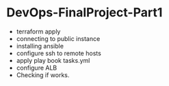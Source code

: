 # DevOps-FinalProject-Part1

- terraform apply
- connecting to public instance
- installing ansible
- configure ssh to remote hosts
- apply play book tasks.yml
- configure ALB
- Checking if works. 